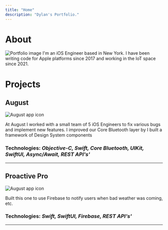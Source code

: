 ```yaml
---
title: "Home"
description: "Dylan's Portfolio."
---
```


# About

![Portfolio image](./assets/images/dylan.png) I'm an iOS Engineer based in New York. I have been writing code for Apple platforms since 2017 and working in the IoT space since 2021.   



# Projects

## August
![August app icon](/assets/images/)

At August I worked with a small team of 5 iOS Engineers to fix various bugs and implement new features. I improved our Core Bluetooth layer by I built a framework of Design System components

### Technologies: *Objective-C, Swift, Core Bluetooth, UIKit, SwiftUI, Async/Await, REST API's'*

---

## Proactive Pro
![August app icon](/assets/images/)

Built this one to use Firebase to notify users when bad weather was coming, etc.

### Technologies: *Swift, SwiftUI, Firebase, REST API's'*

---
